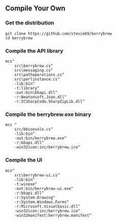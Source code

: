 ## Compile Your Own 

### Get the distribution

    git clone https://github.com/stevieb9/berrybrew
    cd berrybrew
  
### Compile the API library

    mcs^
        src\berrybrew.cs^
        src\messaging.cs^
        src\pathoperations.cs^
        src\perlinstance.cs^
        -lib:bin^
        -t:library^
        -out:bin\bbapi.dll^
        -r:Newtonsoft.Json.dll^
        -r:ICSharpCode.SharpZipLib.dll^ 

### Compile the berrybrew.exe binary

    mcs ^
        src/bbconsole.cs^
        -lib:bin^
        -out:bin/berrybrew.exe^
        -r:bbapi.dll^
        -win32icon:inc/berrybrew.ico^

### Compile the UI

    mcs^
        src\berrybrew-ui.cs^
        -lib:bin^
        -t:winexe^
        -out:bin/berrybrew-ui.exe^
        -r:bbapi.dll^
        -r:System.Drawing^
        -r:System.Windows.Forms^
        -r:Microsoft.Visualbasic.dll^
        -win32icon:inc/berrybrew.ico^
        -win32manifest:berrybrew.manifest^
